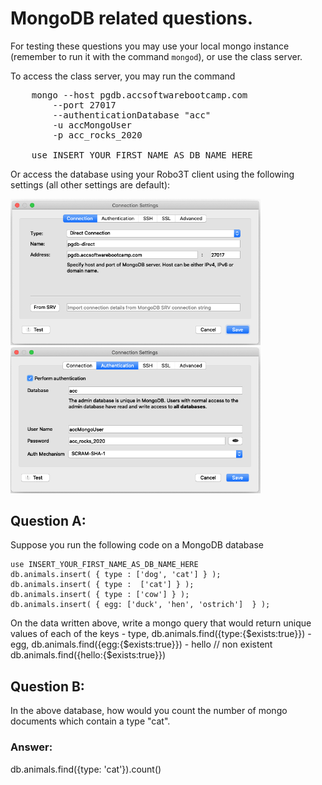 # MongoDB related questions. 

For testing these questions you may use your local mongo instance (remember to run it with the command `mongod`),
or use the class server. 

To access the class server, you may run the command
<pre>
    mongo --host pgdb.accsoftwarebootcamp.com
        --port 27017 
        --authenticationDatabase "acc"
        -u accMongoUser 
        -p acc_rocks_2020 

    use INSERT_YOUR_FIRST_NAME_AS_DB_NAME_HERE
</pre>


Or access the database using your Robo3T client using the following settings (all other settings are default):

<img src="images/mongodb_connect.png" width="400px">
<img src="images/mongodb_connect_2.png" width="400px">


## Question A:

Suppose you run the following code on a MongoDB database

    use INSERT_YOUR_FIRST_NAME_AS_DB_NAME_HERE
    db.animals.insert( { type : ['dog', 'cat'] } );
    db.animals.insert( { type :  ['cat'] } );
    db.animals.insert( { type : ['cow'] } );
    db.animals.insert( { egg: ['duck', 'hen', 'ostrich']  } );

On the data written above, write a mongo query that would return unique 
values of each of the keys
	- type, 
        db.animals.find({type:{$exists:true}})
    - egg, 
        db.animals.find({egg:{$exists:true}})
    - hello // non existent
        db.animals.find({hello:{$exists:true}})


## Question B:

In the above database, how would you count the number of mongo documents which contain a type "cat".

### Answer: 
db.animals.find({type: 'cat'}).count()

